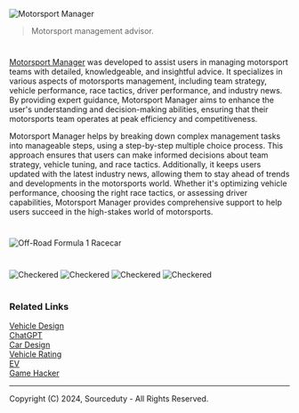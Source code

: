 ![Motorsport Manager](https://github.com/user-attachments/assets/ebb17901-5711-4dab-849e-54019c16f0f9)

> Motorsport management advisor.

#

[Motorsport Manager](https://chatgpt.com/g/g-Nzf0ODyfB-motorsport-manager) was developed to assist users in managing motorsport teams with detailed, knowledgeable, and insightful advice. It specializes in various aspects of motorsports management, including team strategy, vehicle performance, race tactics, driver performance, and industry news. By providing expert guidance, Motorsport Manager aims to enhance the user's understanding and decision-making abilities, ensuring that their motorsports team operates at peak efficiency and competitiveness.

Motorsport Manager helps by breaking down complex management tasks into manageable steps, using a step-by-step multiple choice process. This approach ensures that users can make informed decisions about team strategy, vehicle tuning, and race tactics. Additionally, it keeps users updated with the latest industry news, allowing them to stay ahead of trends and developments in the motorsports world. Whether it's optimizing vehicle performance, choosing the right race tactics, or assessing driver capabilities, Motorsport Manager provides comprehensive support to help users succeed in the high-stakes world of motorsports.

#
![Off-Road Formula 1 Racecar](https://github.com/user-attachments/assets/a0ddf67c-409d-4a7a-a519-08f71221b754)
#
![Checkered](https://github.com/user-attachments/assets/87cc0daa-e4d6-493b-9665-76b08252c11b) ![Checkered](https://github.com/user-attachments/assets/87cc0daa-e4d6-493b-9665-76b08252c11b) ![Checkered](https://github.com/user-attachments/assets/87cc0daa-e4d6-493b-9665-76b08252c11b) ![Checkered](https://github.com/user-attachments/assets/87cc0daa-e4d6-493b-9665-76b08252c11b)

#
### Related Links

[Vehicle Design](https://github.com/sourceduty/Vehicle_Design)
<br>
[ChatGPT](https://github.com/sourceduty/ChatGPT)
<br>
[Car Design](https://github.com/sourceduty/Car_Design)
<br>
[Vehicle Rating](https://github.com/sourceduty/Vehicle_Rating)
<br>
[EV](https://github.com/sourceduty/EV)
<br>
[Game Hacker](https://github.com/sourceduty/Game_Hacker)

***
Copyright (C) 2024, Sourceduty - All Rights Reserved.

